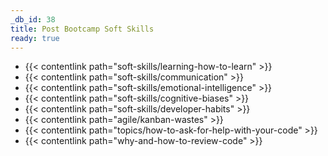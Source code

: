 ```yaml
---
_db_id: 38
title: Post Bootcamp Soft Skills
ready: true
---
```



- {{< contentlink path="soft-skills/learning-how-to-learn" >}}
- {{< contentlink path="soft-skills/communication" >}}
- {{< contentlink path="soft-skills/emotional-intelligence" >}}
- {{< contentlink path="soft-skills/cognitive-biases" >}}
- {{< contentlink path="soft-skills/developer-habits" >}}
- {{< contentlink path="agile/kanban-wastes" >}}
- {{< contentlink path="topics/how-to-ask-for-help-with-your-code" >}}
- {{< contentlink path="why-and-how-to-review-code" >}}
